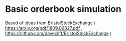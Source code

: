 # Basic orderbook simulation

Based of ideas from BristolStockExchange ( https://arxiv.org/pdf/1809.06027.pdf , https://github.com/davecliff/BristolStockExchange )
